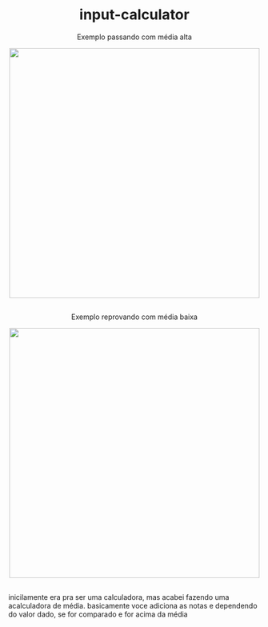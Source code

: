 <h1 align="center">input-calculator</h1>


<p align="center">Exemplo passando com média alta</p>

<div align="center" ><img width="500"  src="https://user-images.githubusercontent.com/85709318/216432970-0a7e3bef-b23c-406d-93cb-1f4362666f56.PNG"></div>

##
<p align="center">Exemplo reprovando com média baixa</p>

<div align="center" ><img width="500"  src="https://user-images.githubusercontent.com/85709318/216432980-6a729442-11fc-4a1a-a7e6-1c7699e84367.PNG"></div>

##
inicilamente era pra ser uma calculadora, mas acabei fazendo uma acalculadora de média. 
basicamente voce adiciona as notas e dependendo do valor dado, se for comparado e for acima da média

